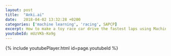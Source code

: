 ```yaml
---
layout: post
title:  "Anki.ai"
date:   2018-04-02 13:32:28 +0200
categories: ['machine learning', 'racing', SAPCP]
excerpt: How to make a toy race car drive the fastest laps using Machine Learning
youtubeId: mUzVKb-Ko9g
---
```


{% include youtubePlayer.html id=page.youtubeId %}
